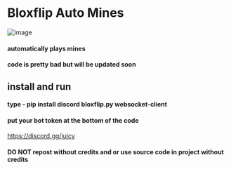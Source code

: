 # Bloxflip Auto Mines
![image](https://user-images.githubusercontent.com/98252854/195975731-ce9d5180-bef2-4dd7-b18a-f0741197ce85.png)

#### automatically plays mines
#### code is pretty bad but will be updated soon

## install and run
#### type - pip install discord bloxflip.py websocket-client
#### put your bot token at the bottom of the code

https://discord.gg/juicy

#### DO NOT repost without credits and or use source code in project without credits
